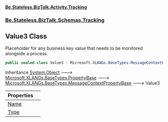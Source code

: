 #### [Be.Stateless.BizTalk.Activity.Tracking](README.md 'README')
### [Be.Stateless.BizTalk.Schemas.Tracking](Be.Stateless.BizTalk.Schemas.Tracking.md 'Be.Stateless.BizTalk.Schemas.Tracking')

## Value3 Class

Placeholder for any business key value that needs to be monitored alongside a process.

```csharp
public sealed class Value3 : Microsoft.XLANGs.BaseTypes.MessageContextPropertyBase
```

Inheritance [System.Object](https://docs.microsoft.com/en-us/dotnet/api/System.Object 'System.Object') &#129106; [Microsoft.XLANGs.BaseTypes.PropertyBase](https://docs.microsoft.com/en-us/dotnet/api/Microsoft.XLANGs.BaseTypes.PropertyBase 'Microsoft.XLANGs.BaseTypes.PropertyBase') &#129106; [Microsoft.XLANGs.BaseTypes.MessageContextPropertyBase](https://docs.microsoft.com/en-us/dotnet/api/Microsoft.XLANGs.BaseTypes.MessageContextPropertyBase 'Microsoft.XLANGs.BaseTypes.MessageContextPropertyBase') &#129106; Value3

| Properties | |
| :--- | :--- |
| [Name](Value3.Name.md 'Be.Stateless.BizTalk.Schemas.Tracking.Value3.Name') | |
| [Type](Value3.Type.md 'Be.Stateless.BizTalk.Schemas.Tracking.Value3.Type') | |
